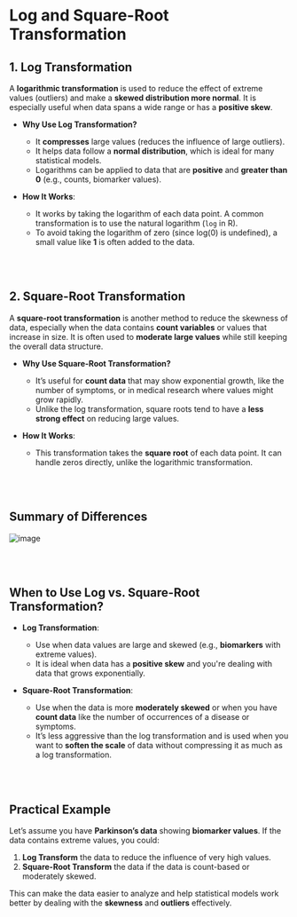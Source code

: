 # **Log and Square-Root Transformation**

## **1. Log Transformation**
A **logarithmic transformation** is used to reduce the effect of extreme values (outliers) and make a **skewed distribution more normal**. It is especially useful when data spans a wide range or has a **positive skew**.

- **Why Use Log Transformation?**  
   - It **compresses** large values (reduces the influence of large outliers).  
   - It helps data follow a **normal distribution**, which is ideal for many statistical models.
   - Logarithms can be applied to data that are **positive** and **greater than 0** (e.g., counts, biomarker values).

- **How It Works**:  
   - It works by taking the logarithm of each data point. A common transformation is to use the natural logarithm (`log` in R).  
   - To avoid taking the logarithm of zero (since log(0) is undefined), a small value like **1** is often added to the data.


<br></br>
## **2. Square-Root Transformation**
A **square-root transformation** is another method to reduce the skewness of data, especially when the data contains **count variables** or values that increase in size. It is often used to **moderate large values** while still keeping the overall data structure.

- **Why Use Square-Root Transformation?**  
   - It’s useful for **count data** that may show exponential growth, like the number of symptoms, or in medical research where values might grow rapidly.
   - Unlike the log transformation, square roots tend to have a **less strong effect** on reducing large values.

- **How It Works**:  
   - This transformation takes the **square root** of each data point. It can handle zeros directly, unlike the logarithmic transformation.
   

<br></br>
## **Summary of Differences**  
![image](https://github.com/user-attachments/assets/bf7d42af-c1a5-4aca-ba15-6bf0f2e170c2)


<br></br>
## **When to Use Log vs. Square-Root Transformation?**

- **Log Transformation**:  
   - Use when data values are large and skewed (e.g., **biomarkers** with extreme values).
   - It is ideal when data has a **positive skew** and you're dealing with data that grows exponentially.
   
- **Square-Root Transformation**:  
   - Use when the data is more **moderately skewed** or when you have **count data** like the number of occurrences of a disease or symptoms.
   - It’s less aggressive than the log transformation and is used when you want to **soften the scale** of data without compressing it as much as a log transformation.


<br></br>
## **Practical Example**

Let’s assume you have **Parkinson’s data** showing **biomarker values**. If the data contains extreme values, you could:

1. **Log Transform** the data to reduce the influence of very high values.
2. **Square-Root Transform** the data if the data is count-based or moderately skewed.

This can make the data easier to analyze and help statistical models work better by dealing with the **skewness** and **outliers** effectively.
